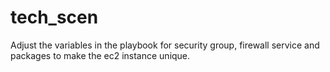 # tech_scen

Adjust the variables in the playbook for security group, firewall service and packages to make the ec2 instance unique.
